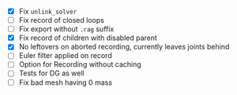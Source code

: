 - [x] Fix `unlink_solver`
- [ ] Fix record of closed loops
- [ ] Fix export without `.rag` suffix
- [x] Fix record of children with disabled parent
- [x] No leftovers on aborted recording, currently leaves joints behind
- [ ] Euler filter applied on record
- [ ] Option for Recording without caching
- [ ] Tests for DG as well
- [ ] Fix bad mesh having 0 mass
